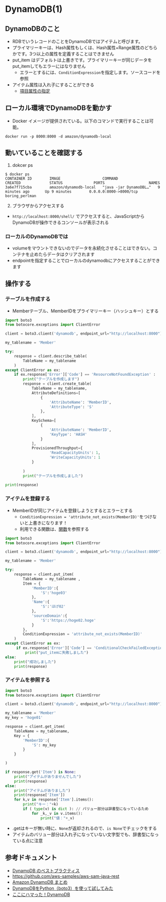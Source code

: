 # DynamoDB(1)
## DynamoDBのこと
- RDBでいうレコードのことをDynamoDBではアイテムと呼びます。
- プライマリーキーは、Hash属性もしくは、Hash属性+Range属性のどちらかです。3つ以上の属性を定義することはできません
- put_item はデフォルトは上書きです。プライマリーキーが同じデータをput_itemしてもエラーにはなりません
  - エラーとするには、`ConditionExpression`を指定します。ソースコードを参照
- アイテム属性は入れ子にすることができる
  - [項目属性の指定](https://docs.aws.amazon.com/ja_jp/amazondynamodb/latest/developerguide/Expressions.Attributes.html)
## ローカル環境でDynamoDBを動かす
- Docker イメージが提供されている。以下のコマンドで実行することは可能。
```
docker run -p 8000:8000 -d amazon/dynamodb-local
```
## 動いていることを確認する
1. dokcer ps
```
$ docker ps
CONTAINER ID        IMAGE                   COMMAND                  CREATED             STATUS              PORTS                    NAMES
3a6e7f715cba        amazon/dynamodb-local   "java -jar DynamoDBL…"   9 minutes ago       Up 9 minutes        0.0.0.0:8000->8000/tcp   boring_perlman
```
2. ブラウザからアクセスする
- `http://localhost:8000/shell/` でアクセスすると、JavaScriptからDynamoDBが操作できるコンソールが表示される
### ローカルのDynamoDBでは
- volumeをマウントできないのでデータを永続化させることはできない。コンテナを止めたらデータはクリアされます
- endpointを指定することでローカルのdynamodbにアクセスすることができます

## 操作する
### テーブルを作成する
- Memberテーブル、MemberIDをプライマリーキー（ハッシュキー）とする
``` create_table.py
import boto3
from botocore.exceptions import ClientError

client = boto3.client('dynamodb', endpoint_url="http://localhost:8000")

my_tablename = 'Member'

try:
    response = client.describe_table(
        TableName = my_tablename
    )
except ClientError as ex:
    if ex.response['Error']['Code'] == 'ResourceNotFoundException' :
        print("テーブルを作成します")
        response = client.create_table(
            TableName = my_tablename,
            AttributeDefinitions=[
                {
                    'AttributeName': 'MemberID',
                    'AttributeType': 'S'
                },
            ],
            KeySchema=[
                {
                    'AttributeName': 'MemberID',
                    'KeyType': 'HASH'
                }
            ],
            ProvisionedThroughput={
                    'ReadCapacityUnits': 1,
                    'WriteCapacityUnits': 1
            }
            
        )
        print("テーブルを作成しました")
        
print(response)
```

### アイテムを登録する
- MemberIDが同じアイテムを登録しようとするとエラーとする
  - `ConditionExpression = 'attribute_not_exists(MemberID)'`をつけないと上書きになります！
  - 利用できる関数は、[関数](https://docs.aws.amazon.com/ja_jp/amazondynamodb/latest/developerguide/Expressions.OperatorsAndFunctions.html#Expressions.OperatorsAndFunctions.Functions)を参照する
``` put_item.py
import boto3
from botocore.exceptions import ClientError

client = boto3.client('dynamodb', endpoint_url="http://localhost:8000")

my_tablename = 'Member'

try:
    response = client.put_item(
        TableName = my_tablename ,
        Item = {
            'MemberID':{
                'S':'hoge03'
            },
            'Name':{
                'S':'ほげ02'
            },
            'sourceDomain':{
                'S':'https://hoge02.hoge'
            }
        },
        ConditionExpression = 'attribute_not_exists(MemberID)'
    )
except ClientError as ex:
     if ex.response['Error']['Code'] == 'ConditionalCheckFailedException' :
         print("put_itemに失敗しました")
else:
    print("成功しました")
    print(response)
```

### アイテムを参照する
``` get_item.py
import boto3
from botocore.exceptions import ClientError

client = boto3.client('dynamodb', endpoint_url="http://localhost:8000")

my_tablename = 'Member'
my_key = 'hoge01'

response = client.get_item(
    TableName = my_tablename,
    Key = {
        'MemberID':{
            'S': my_key
        }
    }

)

if response.get('Item') is None:
    print("アイテムがありませんでした")
    print(response)
else:
    print("アイテムがありました")
    print(response['Item'])
    for k,v in response['Item'].items():
        print("キー："+k)
        if ( type(v) is dict ): // バリュー部分は辞書型になっているため
            for _k,_v in v.items():
                print("値："+_v)

```
- .getはキーが無い時に、`None`が返却されるので、`is None`でチェックをする
- アイテムのバリュー部分は入れ子になっていない文字型でも、辞書型になっている点に注意


## 参考ドキュメント
- [DynamoDB のベストプラクティス](https://docs.aws.amazon.com/ja_jp/amazondynamodb/latest/developerguide/best-practices.html)
- https://github.com/aws-samples/aws-sam-java-rest
- [Amazon DynamoDB まとめ](https://qiita.com/kenichi_nakamura/items/bc60d4702b5f88d59cfb)
- [DynamoDBをPython（boto3）を使って試してみた](https://qiita.com/estaro/items/b329deafdfef790aa355)
- [ここにハマった！DynamoDB](https://blog.brains-tech.co.jp/entry/2015/09/30/222148)
